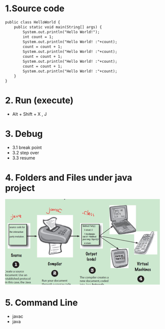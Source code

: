 # 1.Source code 
```
public class HelloWorld {
    public static void main(String[] args) {
        System.out.println("Hello World!");
        int count = 1;
        System.out.println("Hello World! :"+count);
        count = count + 1;
        System.out.println("Hello World! :"+count);
        count = count + 1;
        System.out.println("Hello World! :"+count);
        count = count + 1; 
        System.out.println("Hello World! :"+count);
    }
}
```

# 2. Run (execute)
 - Alt + Shift + X , J <br>
 
# 3. Debug
  - 3.1 break point <br>
  - 3.2 step over **<F6>**<br>
  - 3.3 resume **<F8>** <br>
   
# 4. Folders and Files under java project
![alt text](https://github.com/ryanxiaocanada/Java/blob/master/javaCompiler.JPG "jvm")<br>

# 5. Command Line
 - javac
 - java
